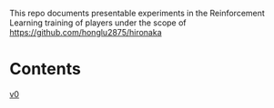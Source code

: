 This repo documents presentable experiments in the Reinforcement Learning training of players under the scope of https://github.com/honglu2875/hironaka

# Contents
[v0](v0)
